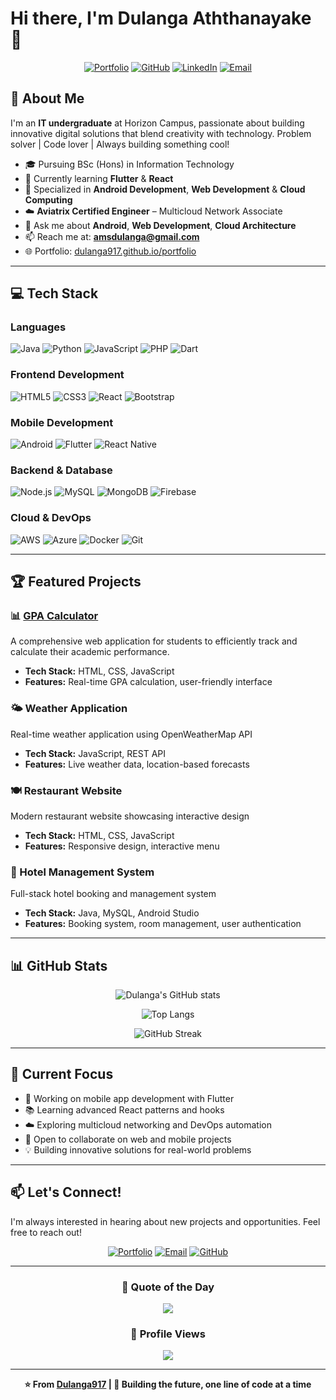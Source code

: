 # Hi there, I'm Dulanga Aththanayake 👋

<div align="center">
  
[![Portfolio](https://img.shields.io/badge/Portfolio-FF5722?style=for-the-badge&logo=todoist&logoColor=white)](https://dulanga917.github.io/portfolio/)
[![GitHub](https://img.shields.io/badge/GitHub-100000?style=for-the-badge&logo=github&logoColor=white)](https://github.com/Dulanga917)
[![LinkedIn](https://img.shields.io/badge/LinkedIn-0077B5?style=for-the-badge&logo=linkedin&logoColor=white)](https://linkedin.com/in/your-profile)
[![Email](https://img.shields.io/badge/Email-D14836?style=for-the-badge&logo=gmail&logoColor=white)](mailto:amsdulanga@gmail.com)

</div>

## 🚀 About Me

I'm an **IT undergraduate** at Horizon Campus, passionate about building innovative digital solutions that blend creativity with technology. Problem solver | Code lover | Always building something cool!

- 🎓 Pursuing BSc (Hons) in Information Technology
- 🌱 Currently learning **Flutter** & **React**
- 💼 Specialized in **Android Development**, **Web Development** & **Cloud Computing**
- ☁️ **Aviatrix Certified Engineer** – Multicloud Network Associate
- 💬 Ask me about **Android**, **Web Development**, **Cloud Architecture**
- 📫 Reach me at: **amsdulanga@gmail.com**
- 🌐 Portfolio: [dulanga917.github.io/portfolio](https://dulanga917.github.io/portfolio/)

---

## 💻 Tech Stack

### Languages
![Java](https://img.shields.io/badge/Java-ED8B00?style=for-the-badge&logo=openjdk&logoColor=white)
![Python](https://img.shields.io/badge/Python-3776AB?style=for-the-badge&logo=python&logoColor=white)
![JavaScript](https://img.shields.io/badge/JavaScript-F7DF1E?style=for-the-badge&logo=javascript&logoColor=black)
![PHP](https://img.shields.io/badge/PHP-777BB4?style=for-the-badge&logo=php&logoColor=white)
![Dart](https://img.shields.io/badge/Dart-0175C2?style=for-the-badge&logo=dart&logoColor=white)

### Frontend Development
![HTML5](https://img.shields.io/badge/HTML5-E34F26?style=for-the-badge&logo=html5&logoColor=white)
![CSS3](https://img.shields.io/badge/CSS3-1572B6?style=for-the-badge&logo=css3&logoColor=white)
![React](https://img.shields.io/badge/React-20232A?style=for-the-badge&logo=react&logoColor=61DAFB)
![Bootstrap](https://img.shields.io/badge/Bootstrap-563D7C?style=for-the-badge&logo=bootstrap&logoColor=white)

### Mobile Development
![Android](https://img.shields.io/badge/Android-3DDC84?style=for-the-badge&logo=android&logoColor=white)
![Flutter](https://img.shields.io/badge/Flutter-02569B?style=for-the-badge&logo=flutter&logoColor=white)
![React Native](https://img.shields.io/badge/React_Native-20232A?style=for-the-badge&logo=react&logoColor=61DAFB)

### Backend & Database
![Node.js](https://img.shields.io/badge/Node.js-43853D?style=for-the-badge&logo=node.js&logoColor=white)
![MySQL](https://img.shields.io/badge/MySQL-00000F?style=for-the-badge&logo=mysql&logoColor=white)
![MongoDB](https://img.shields.io/badge/MongoDB-4EA94B?style=for-the-badge&logo=mongodb&logoColor=white)
![Firebase](https://img.shields.io/badge/Firebase-039BE5?style=for-the-badge&logo=Firebase&logoColor=white)

### Cloud & DevOps
![AWS](https://img.shields.io/badge/AWS-232F3E?style=for-the-badge&logo=amazon-aws&logoColor=white)
![Azure](https://img.shields.io/badge/Azure-0089D6?style=for-the-badge&logo=microsoft-azure&logoColor=white)
![Docker](https://img.shields.io/badge/Docker-2496ED?style=for-the-badge&logo=docker&logoColor=white)
![Git](https://img.shields.io/badge/Git-F05032?style=for-the-badge&logo=git&logoColor=white)

---

## 🏆 Featured Projects

### 📊 [GPA Calculator](https://github.com/Dulanga917/GPA-calculator)
A comprehensive web application for students to efficiently track and calculate their academic performance.
- **Tech Stack:** HTML, CSS, JavaScript
- **Features:** Real-time GPA calculation, user-friendly interface

### 🌤️ Weather Application
Real-time weather application using OpenWeatherMap API
- **Tech Stack:** JavaScript, REST API
- **Features:** Live weather data, location-based forecasts

### 🍽️ Restaurant Website
Modern restaurant website showcasing interactive design
- **Tech Stack:** HTML, CSS, JavaScript
- **Features:** Responsive design, interactive menu

### 🏨 Hotel Management System
Full-stack hotel booking and management system
- **Tech Stack:** Java, MySQL, Android Studio
- **Features:** Booking system, room management, user authentication

---

## 📊 GitHub Stats

<div align="center">
  
![Dulanga's GitHub stats](https://github-readme-stats.vercel.app/api?username=Dulanga917&show_icons=true&theme=tokyonight)

![Top Langs](https://github-readme-stats.vercel.app/api/top-langs/?username=Dulanga917&layout=compact&theme=tokyonight)

![GitHub Streak](https://github-readme-streak-stats.herokuapp.com/?user=Dulanga917&theme=tokyonight)

</div>

---

## 🎯 Current Focus

- 🔭 Working on mobile app development with Flutter
- 📚 Learning advanced React patterns and hooks
- ☁️ Exploring multicloud networking and DevOps automation
- 🤝 Open to collaborate on web and mobile projects
- 💡 Building innovative solutions for real-world problems

---

## 📫 Let's Connect!

I'm always interested in hearing about new projects and opportunities. Feel free to reach out!

<div align="center">

[![Portfolio](https://img.shields.io/badge/Visit_My_Portfolio-FF5722?style=for-the-badge&logo=google-chrome&logoColor=white)](https://dulanga917.github.io/portfolio/)
[![Email](https://img.shields.io/badge/Send_Email-D14836?style=for-the-badge&logo=gmail&logoColor=white)](mailto:amsdulanga@gmail.com)
[![GitHub](https://img.shields.io/badge/Follow_on_GitHub-100000?style=for-the-badge&logo=github&logoColor=white)](https://github.com/Dulanga917)

</div>

---

<div align="center">
  
### 💭 Quote of the Day
![](https://quotes-github-readme.vercel.app/api?type=horizontal&theme=tokyonight)

### 👀 Profile Views
![](https://komarev.com/ghpvc/?username=Dulanga917&color=blueviolet&style=for-the-badge)

</div>

---

<div align="center">
  
**⭐ From [Dulanga917](https://github.com/Dulanga917) | 🚀 Building the future, one line of code at a time**

</div>
